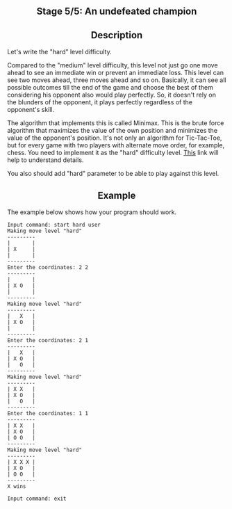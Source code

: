 <h2 style="text-align: center;">Stage 5/5: An undefeated champion</h2>

<h2 style="text-align: center;">Description</h2>

<p>Let's write the "hard" level difficulty.</p>

<p>Compared to the "medium" level difficulty, this level not just go one move ahead to see an immediate win or prevent an immediate loss. This level can see two moves ahead, three moves ahead and so on. Basically, it can see all possible outcomes till the end of the game and choose the best of them considering his opponent also would play perfectly. So, it doesn't rely on the blunders of the opponent, it plays perfectly regardless of the opponent's skill.</p>

<p>The algorithm that implements this is called Minimax. This is the brute force algorithm that maximizes the value of the own position and minimizes the value of the opponent's position. It's not only an algorithm for Tic-Tac-Toe, but for every game with two players with alternate move order, for example, chess. You need to implement it as the "hard" difficulty level. <a target="_blank" href="https://medium.freecodecamp.org/how-to-make-your-tic-tac-toe-game-unbeatable-by-using-the-minimax-algorithm-9d690bad4b37" rel="nofollow noopener noreferrer">This</a> link will help to understand details.</p>

<p>You also should add "hard" parameter to be able to play against this level.</p>

<h2 style="text-align: center;">Example</h2>

<p>The example below shows how your program should work.</p>

<pre><code class="language-no-highlight">Input command: start hard user
Making move level "hard"
---------
|       |
| X     |
|       |
---------
Enter the coordinates: 2 2
---------
|       |
| X O   |
|       |
---------
Making move level "hard"
---------
|   X   |
| X O   |
|       |
---------
Enter the coordinates: 2 1
---------
|   X   |
| X O   |
|   O   |
---------
Making move level "hard"
---------
| X X   |
| X O   |
|   O   |
---------
Enter the coordinates: 1 1
---------
| X X   |
| X O   |
| O O   |
---------
Making move level "hard"
---------
| X X X |
| X O   |
| O O   |
---------
X wins

Input command: exit</code></pre>